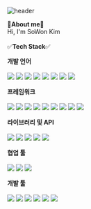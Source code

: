![header](https://capsule-render.vercel.app/api?type=wave&color=auto&height=300&section=header&text=sowon%20Kim&fontSize=90)

👋**About me**👋<br>
Hi, I'm SoWon Kim
​<br>
​<br>
✅**Tech Stack**✅ <br>

**개발 언어** <br> <br>
<img src="https://img.shields.io/badge/JAVA-007396?style=for-the-badge&logo=java&logoColor=white">
<img src="https://img.shields.io/badge/javascript-006600?style=for-the-badge&logo=javascript&logoColor=white">
<img src="https://img.shields.io/badge/jsp-F7DF1E?style=for-the-badge&logo=jsp&logoColor=white">
<img src="https://img.shields.io/badge/html5-E34F26?style=for-the-badge&logo=html5&logoColor=white">
<img src="https://img.shields.io/badge/css3-FF9E0F?style=for-the-badge&logo=css3&logoColor=white">
<img src="https://img.shields.io/badge/python-1572B6?style=for-the-badge&logo=python&logoColor=white">
<img src="https://img.shields.io/badge/ajax-6DB33F?style=for-the-badge&logo=ajax&logoColor=white">
<img src="https://img.shields.io/badge/json-4479A1?style=for-the-badge&logo=json&logoColor=white">

**프레임워크**<br><br>
<img src="https://img.shields.io/badge/spring-007396?style=for-the-badge&logo=spring&logoColor=white">
<img src="https://img.shields.io/badge/tiles-006600?style=for-the-badge&logo=les&logoColor=white">
<img src="https://img.shields.io/badge/log4j-F7DF1E?style=for-the-badge&logo=log4j,&logoColor=white">
<img src="https://img.shields.io/badge/slf4j-E34F26?style=for-the-badge&logo=slf4j&logoColor=white">
<img src="https://img.shields.io/badge/mybatis-FF9E0F?style=for-the-badge&logo=mybatis&logoColor=white">
<img src="https://img.shields.io/badge/Bootstrap-1572B6?style=for-the-badge&logo=Bootstrap&logoColor=white">
<img src="https://img.shields.io/badge/jQuery-6DB33F?style=for-the-badge&logo=jQuery&logoColor=white">
<img src="https://img.shields.io/badge/junit-4479A1?style=for-the-badge&logo=junit&logoColor=white">
<img src="https://img.shields.io/badge/hibernate validator-4479A1?style=for-the-badge&logo=hibernate validator&logoColor=white">

**라이브러리 및 API**<br><br>
<img src="https://img.shields.io/badge/junit-007396?style=for-the-badge&logo=junit&logoColor=white">
<img src="https://img.shields.io/badge/JSTL-006600?style=for-the-badge&logo=JSTL&logoColor=white">
<img src="https://img.shields.io/badge/javaMail-F7DF1E?style=for-the-badge&logo=javaMail&logoColor=white">
<img src="https://img.shields.io/badge/kakaomap-E34F26?style=for-the-badge&logo=kakaomap&logoColor=white">
<img src="https://img.shields.io/badge/Html2canvas-4479A1?style=for-the-badge&logo=Html2canvas&logoColor=white">

**협업 툴**<br><br>
<img src="https://img.shields.io/badge/tortoise SVN-1572B6?style=for-the-badge&logo=tortoise SVN&logoColor=white">
<img src="https://img.shields.io/badge/subversion-6DB33F?style=for-the-badge&logo=subversion&logoColor=white">
<img src="https://img.shields.io/badge/redmine-4479A1?style=for-the-badge&logo=redmine&logoColor=white">


**개발 툴**<br><br>
<img src="https://img.shields.io/badge/Eclipse-007396?style=for-the-badge&logo=Eclipse&logoColor=white">
<img src="https://img.shields.io/badge/SQL Developer-006600?style=for-the-badge&logo=SQL Developer&logoColor=white">
<img src="https://img.shields.io/badge/Maven-F7DF1E?style=for-the-badge&logo=Maven&logoColor=white">
<img src="https://img.shields.io/badge/StarUML,-E34F26?style=for-the-badge&logo=StarUML,&logoColor=white">
<img src="https://img.shields.io/badge/exERD-FF9E0F?style=for-the-badge&logo=exERD&logoColor=white">
<img src="https://img.shields.io/badge/Apache Tomcat-1572B6?style=for-the-badge&logo=Apache Tomcat&logoColor=white">

